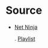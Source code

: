 # Source

- [Net Ninja](https://www.youtube.com/channel/UCW5YeuERMmlnqo4oq8vwUpg)

  . [Playlist](https://www.youtube.com/watch?v=vQjiN8Qgs3c&list=PL4cUxeGkcC9i4V-_ZVwLmOusj8YAUhj_9)